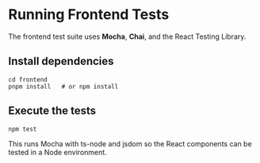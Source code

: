 # Running Frontend Tests

The frontend test suite uses **Mocha**, **Chai**, and the React Testing Library.

## Install dependencies

```
cd frontend
pnpm install   # or npm install
```

## Execute the tests

```
npm test
```

This runs Mocha with ts-node and jsdom so the React components can be tested in a
Node environment.
